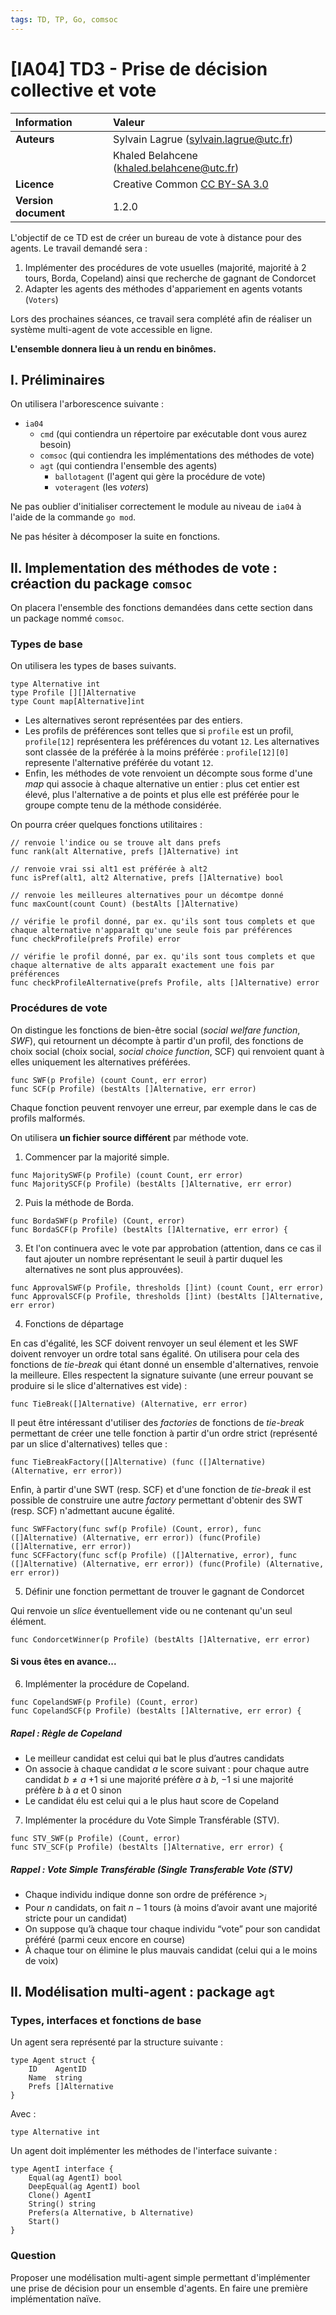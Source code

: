 ```yaml
---
tags: TD, TP, Go, comsoc
---
```


# [IA04] TD3 - Prise de décision collective et vote

|  Information |   Valeur              |
| :------------ | :------------- |
| **Auteurs** | Sylvain Lagrue ([sylvain.lagrue@utc.fr](mailto:sylvain.lagrue@utc.fr))|
| | Khaled Belahcene (khaled.belahcene@utc.fr) |
| **Licence** | Creative Common [CC BY-SA 3.0](https://creativecommons.org/licenses/by-sa/3.0) |
| **Version document** | 1.2.0 |

L'objectif de ce TD est de créer un bureau de vote à distance pour des agents. Le travail demandé sera :

1. Implémenter des procédures de vote usuelles (majorité, majorité à 2 tours, Borda, Copeland) ainsi que recherche de gagnant de Condorcet
2. Adapter les agents des méthodes d'appariement en agents votants (`Voters`)

Lors des prochaines séances, ce travail sera complété afin de réaliser un système multi-agent de vote accessible en ligne. 

**L'ensemble donnera lieu à un rendu en binômes.**

## I. Préliminaires

On utilisera l'arborescence suivante :

- `ia04`
    - `cmd` (qui contiendra un répertoire par exécutable dont vous aurez besoin)
    - `comsoc` (qui contiendra les implémentations des méthodes de vote)
    - `agt` (qui contiendra l'ensemble des agents)
        - `ballotagent` (l'agent qui gère la procédure de vote)
        - `voteragent` (les *voters*)

Ne pas oublier d'initialiser correctement le module au niveau de `ia04` à l'aide de la commande `go mod`.

Ne pas hésiter à décomposer la suite en fonctions.

## II. Implementation des méthodes de vote  : créaction du package `comsoc`

On placera l'ensemble des fonctions demandées dans cette section dans un package nommé `comsoc`. 

### Types de base

On utilisera les types de bases suivants.

```golang
type Alternative int
type Profile [][]Alternative
type Count map[Alternative]int
```

- Les alternatives seront représentées par des entiers.
- Les profils de préférences sont telles que si `profile` est un profil, `profile[12]` représentera les préférences du votant `12`. Les alternatives sont classée de la préférée à la moins préférée :  `profile[12][0]` represente l'alternative préférée du votant `12`.
- Enfin, les méthodes de vote renvoient un décompte sous forme d'une *map* qui associe à chaque alternative un entier : plus cet entier est élevé, plus l'alternative a de points et plus elle est préférée pour le groupe compte tenu de la méthode considérée.

On pourra créer quelques fonctions utilitaires :

```golang
// renvoie l'indice ou se trouve alt dans prefs
func rank(alt Alternative, prefs []Alternative) int 

// renvoie vrai ssi alt1 est préférée à alt2 
func isPref(alt1, alt2 Alternative, prefs []Alternative) bool 

// renvoie les meilleures alternatives pour un décomtpe donné
func maxCount(count Count) (bestAlts []Alternative)

// vérifie le profil donné, par ex. qu'ils sont tous complets et que chaque alternative n'apparaît qu'une seule fois par préférences
func checkProfile(prefs Profile) error 

// vérifie le profil donné, par ex. qu'ils sont tous complets et que chaque alternative de alts apparaît exactement une fois par préférences
func checkProfileAlternative(prefs Profile, alts []Alternative) error 
```
 
### Procédures de vote

On distingue les fonctions de bien-être social (*social welfare function*, *SWF*), qui retournent un décompte à partir d'un profil, des fonctions de choix social (choix social, *social choice function*, SCF) qui renvoient quant à elles uniquement les alternatives préférées.

```golang
func SWF(p Profile) (count Count, err error)
func SCF(p Profile) (bestAlts []Alternative, err error)
```

Chaque fonction peuvent renvoyer une erreur, par exemple dans le cas de profils malformés.

On utilisera **un fichier source différent** par méthode vote.

1. Commencer par la majorité simple.

```golang
func MajoritySWF(p Profile) (count Count, err error)
func MajoritySCF(p Profile) (bestAlts []Alternative, err error)
```

2. Puis la méthode de Borda.

```golang 
func BordaSWF(p Profile) (Count, error)
func BordaSCF(p Profile) (bestAlts []Alternative, err error) {
```

3. Et l'on continuera avec le vote par approbation (attention, dans ce cas il faut ajouter un nombre représentant le seuil à partir duquel les alternatives ne sont plus approuvées).

```golang
func ApprovalSWF(p Profile, thresholds []int) (count Count, err error)
func ApprovalSCF(p Profile, thresholds []int) (bestAlts []Alternative, err error)
```

4. Fonctions de départage

En cas d'égalité, les SCF doivent renvoyer un seul élement et les SWF doivent renvoyer un ordre total sans égalité. On utilisera pour cela des fonctions de *tie-break* qui étant donné un ensemble d'alternatives, renvoie la meilleure. Elles respectent la signature suivante (une erreur pouvant se produire si le slice d'alternatives est vide) :

```golang
func TieBreak([]Alternative) (Alternative, err error)
```

Il peut être intéressant d'utiliser des *factories* de fonctions de *tie-break* permettant de créer une telle fonction à partir d'un ordre strict (représenté par un slice d'alternatives) telles que :

```golang
func TieBreakFactory([]Alternative) (func ([]Alternative) (Alternative, err error))
```

Enfin, à partir d'une SWT (resp. SCF) et d'une fonction de *tie-break* il est possible de construire une autre *factory* permettant d'obtenir des SWT (resp. SCF) n'admettant aucune égalité.

```golang
func SWFFactory(func swf(p Profile) (Count, error), func ([]Alternative) (Alternative, err error)) (func(Profile) ([]Alternative, err error))
func SCFFactory(func scf(p Profile) ([]Alternative, error), func ([]Alternative) (Alternative, err error)) (func(Profile) (Alternative, err error))
```

5. Définir une fonction permettant de trouver le gagnant de Condorcet 

Qui renvoie un *slice* éventuellement vide ou ne contenant qu'un seul élément.

```golang
func CondorcetWinner(p Profile) (bestAlts []Alternative, err error)
```

#### Si vous êtes en avance...

6. Implémenter la procédure de Copeland.

```golang 
func CopelandSWF(p Profile) (Count, error)
func CopelandSCF(p Profile) (bestAlts []Alternative, err error) {
```

##### Rapel : Règle de Copeland

- Le meilleur candidat est celui qui bat le plus d’autres candidats
- On associe à chaque candidat $a$ le score suivant : pour chaque autre candidat $b\ne a$ $+1$ si une majorité préfère $a$ à $b$, $-1$ si une majorité préfère $b$ à $a$ et $0$ sinon
- Le candidat élu est celui qui a le plus haut score de Copeland

7. Implémenter la procédure du Vote Simple Transférable (STV).

```golang 
func STV_SWF(p Profile) (Count, error)
func STV_SCF(p Profile) (bestAlts []Alternative, err error) {
```

##### Rappel : Vote Simple Transférable (Single Transferable Vote (STV) 

- Chaque individu indique donne son ordre de préférence $>_i$
- Pour $n$ candidats, on fait $n − 1$ tours (à moins d’avoir avant une majorité stricte pour un candidat)
- On suppose qu’à chaque tour chaque individu “vote” pour son candidat
préféré (parmi ceux encore en course)
- À chaque tour on élimine le plus mauvais candidat (celui qui a le moins de voix)

## II. Modélisation multi-agent : package `agt`

### Types, interfaces et fonctions de base

Un agent sera représenté par la structure suivante :

```golang
type Agent struct {
	ID    AgentID
	Name  string
	Prefs []Alternative
}
```

Avec :

```golang
type Alternative int
```

Un agent doit implémenter les méthodes de l'interface suivante :

```golang
type AgentI interface {
	Equal(ag AgentI) bool
	DeepEqual(ag AgentI) bool
	Clone() AgentI
	String() string
	Prefers(a Alternative, b Alternative)
	Start()
}
```

### Question

Proposer une modélisation multi-agent simple permettant d'implémenter une prise de décision pour un ensemble d'agents. En faire une première implémentation naïve.

